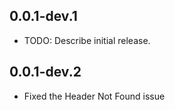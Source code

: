## 0.0.1-dev.1

* TODO: Describe initial release.

## 0.0.1-dev.2

* Fixed the Header Not Found issue
